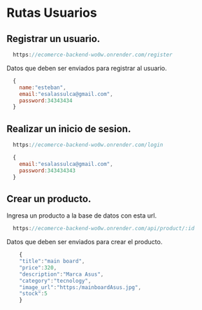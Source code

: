 # Rutas Usuarios

## Registrar  un usuario.

```js title="POST"
  https://ecomerce-backend-wo0w.onrender.com/register
```
Datos que deben ser enviados para registrar al usuario.   

     


```js title="BODY"
  {
    name:"esteban",
    email:"esalassulca@gmail.com",
    password:34343434
  }
```




## Realizar un inicio de sesion.

```js title="POST"
  https://ecomerce-backend-wo0w.onrender.com/login
```
```js title="BODY"
  {
    email:"esalassulca@gmail.com",
    password:343434343
  }
```



## Crear un producto.

 Ingresa un producto a la base de datos con esta url.

```js title="POST"
  https://ecomerce-backend-wo0w.onrender.com/api/product/:id
```
Datos que deben ser enviados para crear el producto.

```js title="Body"
    {
    "title":"main board",
    "price":320,
    "description":"Marca Asus",
    "category":"tecnology",
    "image_url":"https:/mainboardAsus.jpg",
    "stock":5
    }
```